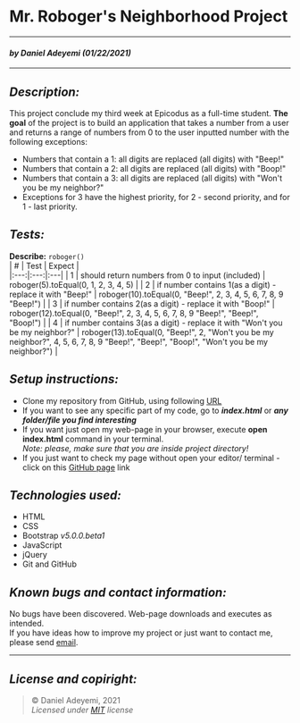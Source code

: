 # Mr. Roboger's Neighborhood Project 
---
#### *by* ***Daniel Adeyemi*** *(01/22/2021)*
* * *
## *Description:*   
This project conclude my third week at Epicodus as a full-time student. **The goal** of the project is to build an application that takes a number from a user and returns a range of numbers from 0 to the user inputted number with the following exceptions:
* Numbers that contain a 1: all digits are replaced (all digits) with "Beep!"
* Numbers that contain a 2: all digits are replaced (all digits) with "Boop!"
* Numbers that contain a 3: all digits are replaced (all digits) with "Won't you be my neighbor?"
* Exceptions for 3 have the highest priority, for 2 - second priority, and for 1 - last priority.

## *Tests:*
**Describe:** `roboger()`   
|  # | Test  | Expect  |  
|:---:|:---:|:---|
|  1 |  should return numbers from 0 to input (included) | roboger(5).toEqual(0, 1, 2, 3, 4, 5)  | 
|  2 | if number contains 1(as a digit) - replace it with "Beep!"  | roboger(10).toEqual(0, "Beep!", 2, 3, 4, 5, 6, 7, 8, 9 "Beep!")  | 
|  3 | if number contains 2(as a digit) - replace it with "Boop!"   |  roboger(12).toEqual(0, "Beep!", 2, 3, 4, 5, 6, 7, 8, 9 "Beep!", "Beep!", "Boop!") | 
|  4 | if number contains 3(as a digit) - replace it with "Won't you be my neighbor?"  |  roboger(13).toEqual(0, "Beep!", 2, "Won't you be my neighbor?", 4, 5, 6, 7, 8, 9 "Beep!", "Beep!", "Boop!", "Won't you be my neighbor?") | 


## *Setup instructions:*
* Clone my repository from GitHub, using following [URL](https://github.com/DanielAdeyemi/Epicodus_project_2.git)
* If you want to see any specific part of my code, go to ***index.html*** or ***any folder/file you find interesting***
* If you want just open my web-page in your browser, execute **open index.html** command in your terminal.    
*Note: please, make sure that you are inside project directory!*
* If you just want to check my page without open your editor/ terminal - click on this [GitHub page](https://danieladeyemi.github.io/Epicodus_project_2/) link

## *Technologies used:*
* HTML
* CSS 
* Bootstrap *v5.0.0.beta1*
* JavaScript
* jQuery
* Git and GitHub

## *Known bugs and contact information:*
No bugs have been discovered. Web-page downloads and executes as intended.   
If you have ideas how to improve my project or just want to contact me, please send [email](mailto:adeyemidany@gmail.com).

---
## *License and copiright:*
> © Daniel Adeyemi, 2021   
> *Licensed under [MIT](https://mit-license.org) license*
